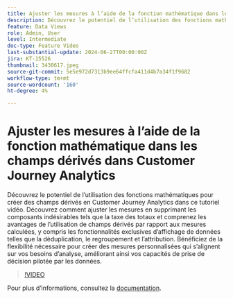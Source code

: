 ```yaml
---
title: Ajuster les mesures à l’aide de la fonction mathématique dans les champs dérivés dans Customer Journey Analytics
description: Découvrez le potentiel de l’utilisation des fonctions mathématiques pour créer des champs dérivés en Customer Journey Analytics dans ce tutoriel vidéo. Découvrez comment ajuster les mesures en supprimant les composants indésirables tels que la taxe des totaux et comprenez les avantages de l’utilisation de champs dérivés par rapport aux mesures calculées, y compris les fonctionnalités exclusives d’affichage de données telles que la déduplication, le regroupement et l’attribution.
feature: Data Views
role: Admin, User
level: Intermediate
doc-type: Feature Video
last-substantial-update: 2024-06-27T00:00:00Z
jira: KT-15526
thumbnail: 3430617.jpeg
source-git-commit: 5e5e972d7313b9ee64ffcfa411d4b7a34f1f9682
workflow-type: tm+mt
source-wordcount: '160'
ht-degree: 4%

---
```


# Ajuster les mesures à l’aide de la fonction mathématique dans les champs dérivés dans Customer Journey Analytics

Découvrez le potentiel de l’utilisation des fonctions mathématiques pour créer des champs dérivés en Customer Journey Analytics dans ce tutoriel vidéo. Découvrez comment ajuster les mesures en supprimant les composants indésirables tels que la taxe des totaux et comprenez les avantages de l’utilisation de champs dérivés par rapport aux mesures calculées, y compris les fonctionnalités exclusives d’affichage de données telles que la déduplication, le regroupement et l’attribution. Bénéficiez de la flexibilité nécessaire pour créer des mesures personnalisées qui s’alignent sur vos besoins d’analyse, améliorant ainsi vos capacités de prise de décision pilotée par les données.

>[!VIDEO](https://video.tv.adobe.com/v/3430617/&learn=on)

Pour plus dʼinformations, consultez la [documentation](https://experienceleague.adobe.com/fr/docs/analytics-platform/using/cja-dataviews/derived-fields).
